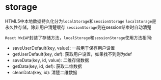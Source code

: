# storage

HTML5中本地数据持久化分为`localStorage`和`sessionStorage`
`localStorage`是永久性存储，除非用户清楚缓存
`sessionStorage`则在session结束时自动清楚

`React WxEAP`封装了存储方法，`localStorage`和`sessionStorage`使用方法相同:

* saveUserDefault(key, value): 一般用于保存用户设置
* getUserDefault(key, def): 获取用户设置，如果找不到则为def
* saveData(key, id, value): 二维存储数据
* getData(key, id, def): 获取二维数据
* cleanData(key, id): 清楚二维数据
